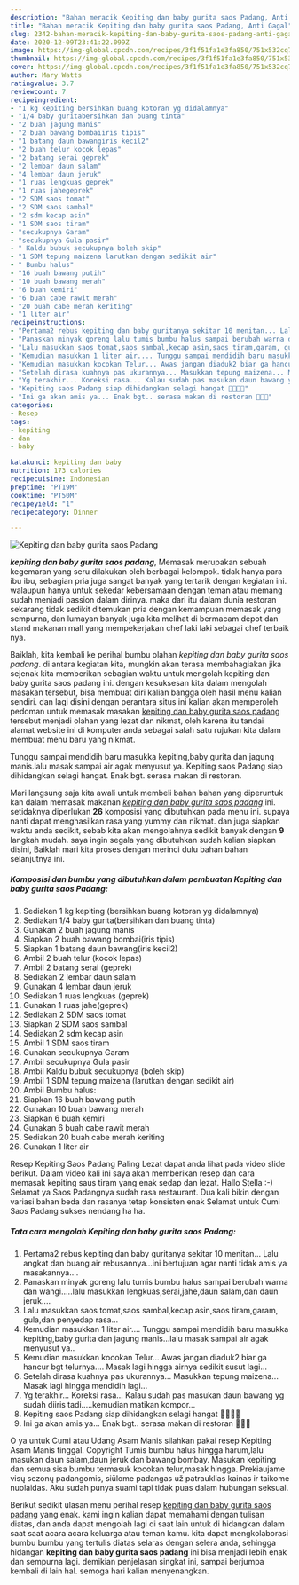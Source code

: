 ```yaml
---
description: "Bahan meracik Kepiting dan baby gurita saos Padang, Anti Gagal"
title: "Bahan meracik Kepiting dan baby gurita saos Padang, Anti Gagal"
slug: 2342-bahan-meracik-kepiting-dan-baby-gurita-saos-padang-anti-gagal
date: 2020-12-09T23:41:22.099Z
image: https://img-global.cpcdn.com/recipes/3f1f51fa1e3fa850/751x532cq70/kepiting-dan-baby-gurita-saos-padang-foto-resep-utama.jpg
thumbnail: https://img-global.cpcdn.com/recipes/3f1f51fa1e3fa850/751x532cq70/kepiting-dan-baby-gurita-saos-padang-foto-resep-utama.jpg
cover: https://img-global.cpcdn.com/recipes/3f1f51fa1e3fa850/751x532cq70/kepiting-dan-baby-gurita-saos-padang-foto-resep-utama.jpg
author: Mary Watts
ratingvalue: 3.7
reviewcount: 7
recipeingredient:
- "1 kg kepiting bersihkan buang kotoran yg didalamnya"
- "1/4 baby guritabersihkan dan buang tinta"
- "2 buah jagung manis"
- "2 buah bawang bombaiiris tipis"
- "1 batang daun bawangiris kecil2"
- "2 buah telur kocok lepas"
- "2 batang serai geprek"
- "2 lembar daun salam"
- "4 lembar daun jeruk"
- "1 ruas lengkuas geprek"
- "1 ruas jahegeprek"
- "2 SDM saos tomat"
- "2 SDM saos sambal"
- "2 sdm kecap asin"
- "1 SDM saos tiram"
- "secukupnya Garam"
- "secukupnya Gula pasir"
- " Kaldu bubuk secukupnya boleh skip"
- "1 SDM tepung maizena larutkan dengan sedikit air"
- " Bumbu halus"
- "16 buah bawang putih"
- "10 buah bawang merah"
- "6 buah kemiri"
- "6 buah cabe rawit merah"
- "20 buah cabe merah keriting"
- "1 liter air"
recipeinstructions:
- "Pertama2 rebus kepiting dan baby guritanya sekitar 10 menitan... Lalu angkat dan buang air rebusannya...ini bertujuan agar nanti tidak amis ya masakannya...."
- "Panaskan minyak goreng lalu tumis bumbu halus sampai berubah warna dan wangi.....lalu masukkan lengkuas,serai,jahe,daun salam,dan daun jeruk...."
- "Lalu masukkan saos tomat,saos sambal,kecap asin,saos tiram,garam, gula,dan penyedap rasa..."
- "Kemudian masukkan 1 liter air.... Tunggu sampai mendidih baru masukka kepiting,baby gurita dan jagung manis...lalu masak sampai air agak menyusut ya.."
- "Kemudian masukkan kocokan Telur... Awas jangan diaduk2 biar ga hancur bgt telurnya.... Masak lagi hingga airnya sedikit susut lagi..."
- "Setelah dirasa kuahnya pas ukurannya... Masukkan tepung maizena... Masak lagi hingga mendidih lagi..."
- "Yg terakhir... Koreksi rasa... Kalau sudah pas masukan daun bawang yg sudah diiris tadi.....kemudian matikan kompor..."
- "Kepiting saos Padang siap dihidangkan selagi hangat 🤤🤤🤤🤤"
- "Ini ga akan amis ya... Enak bgt.. serasa makan di restoran 🤭🤭🤭"
categories:
- Resep
tags:
- kepiting
- dan
- baby

katakunci: kepiting dan baby 
nutrition: 173 calories
recipecuisine: Indonesian
preptime: "PT19M"
cooktime: "PT50M"
recipeyield: "1"
recipecategory: Dinner

---
```



![Kepiting dan baby gurita saos Padang](https://img-global.cpcdn.com/recipes/3f1f51fa1e3fa850/751x532cq70/kepiting-dan-baby-gurita-saos-padang-foto-resep-utama.jpg)

<b><i>kepiting dan baby gurita saos padang</i></b>, Memasak merupakan sebuah kegemaran yang seru dilakukan oleh berbagai kelompok. tidak hanya para ibu ibu, sebagian pria juga sangat banyak yang tertarik dengan kegiatan ini. walaupun hanya untuk sekedar kebersamaan dengan teman atau memang sudah menjadi passion dalam dirinya. maka dari itu dalam dunia restoran sekarang tidak sedikit ditemukan pria dengan kemampuan memasak yang sempurna, dan lumayan banyak juga kita melihat di bermacam depot dan stand makanan mall yang mempekerjakan chef laki laki sebagai chef terbaik nya.

Baiklah, kita kembali ke perihal bumbu olahan <i>kepiting dan baby gurita saos padang</i>. di antara kegiatan kita, mungkin akan terasa membahagiakan jika sejenak kita memberikan sebagian waktu untuk mengolah kepiting dan baby gurita saos padang ini. dengan kesuksesan kita dalam mengolah masakan tersebut, bisa membuat diri kalian bangga oleh hasil menu kalian sendiri. dan lagi disini dengan perantara situs ini kalian akan memperoleh pedoman untuk memasak masakan <u>kepiting dan baby gurita saos padang</u> tersebut menjadi olahan yang lezat dan nikmat, oleh karena itu tandai alamat website ini di komputer anda sebagai salah satu rujukan kita dalam membuat menu baru yang nikmat.

Tunggu sampai mendidih baru masukka kepiting,baby gurita dan jagung manis.lalu masak sampai air agak menyusut ya. Kepiting saos Padang siap dihidangkan selagi hangat. Enak bgt. serasa makan di restoran.


Mari langsung saja kita awali untuk membeli bahan bahan yang diperuntuk kan dalam memasak makanan <u><i>kepiting dan baby gurita saos padang</i></u> ini. setidaknya diperlukan <b>26</b> komposisi yang dibutuhkan pada menu ini. supaya nanti dapat menghasilkan rasa yang yummy dan nikmat. dan juga siapkan waktu anda sedikit, sebab kita akan mengolahnya sedikit banyak dengan <b>9</b> langkah mudah. saya ingin segala yang dibutuhkan sudah kalian siapkan disini, Baiklah mari kita proses dengan merinci dulu bahan bahan selanjutnya ini.

<!--inarticleads1-->

##### Komposisi dan bumbu yang dibutuhkan dalam pembuatan Kepiting dan baby gurita saos Padang:

1. Sediakan 1 kg kepiting (bersihkan buang kotoran yg didalamnya)
1. Sediakan 1/4 baby gurita(bersihkan dan buang tinta)
1. Gunakan 2 buah jagung manis
1. Siapkan 2 buah bawang bombai(iris tipis)
1. Siapkan 1 batang daun bawang(iris kecil2)
1. Ambil 2 buah telur (kocok lepas)
1. Ambil 2 batang serai (geprek)
1. Sediakan 2 lembar daun salam
1. Gunakan 4 lembar daun jeruk
1. Sediakan 1 ruas lengkuas (geprek)
1. Gunakan 1 ruas jahe(geprek)
1. Sediakan 2 SDM saos tomat
1. Siapkan 2 SDM saos sambal
1. Sediakan 2 sdm kecap asin
1. Ambil 1 SDM saos tiram
1. Gunakan secukupnya Garam
1. Ambil secukupnya Gula pasir
1. Ambil  Kaldu bubuk secukupnya (boleh skip)
1. Ambil 1 SDM tepung maizena (larutkan dengan sedikit air)
1. Ambil  Bumbu halus:
1. Siapkan 16 buah bawang putih
1. Gunakan 10 buah bawang merah
1. Siapkan 6 buah kemiri
1. Gunakan 6 buah cabe rawit merah
1. Sediakan 20 buah cabe merah keriting
1. Gunakan 1 liter air


Resep Kepiting Saos Padang Paling Lezat dapat anda lihat pada video slide berikut. Dalam video kali ini saya akan memberikan resep dan cara memasak kepiting saus tiram yang enak sedap dan lezat. Hallo Stella :-) Selamat ya Saos Padangnya sudah rasa restaurant. Dua kali bikin dengan variasi bahan beda dan rasanya tetap konsisten enak Selamat untuk Cumi Saos Padang sukses nendang ha ha. 

<!--inarticleads2-->

##### Tata cara mengolah Kepiting dan baby gurita saos Padang:

1. Pertama2 rebus kepiting dan baby guritanya sekitar 10 menitan... Lalu angkat dan buang air rebusannya...ini bertujuan agar nanti tidak amis ya masakannya....
1. Panaskan minyak goreng lalu tumis bumbu halus sampai berubah warna dan wangi.....lalu masukkan lengkuas,serai,jahe,daun salam,dan daun jeruk....
1. Lalu masukkan saos tomat,saos sambal,kecap asin,saos tiram,garam, gula,dan penyedap rasa...
1. Kemudian masukkan 1 liter air.... Tunggu sampai mendidih baru masukka kepiting,baby gurita dan jagung manis...lalu masak sampai air agak menyusut ya..
1. Kemudian masukkan kocokan Telur... Awas jangan diaduk2 biar ga hancur bgt telurnya.... Masak lagi hingga airnya sedikit susut lagi...
1. Setelah dirasa kuahnya pas ukurannya... Masukkan tepung maizena... Masak lagi hingga mendidih lagi...
1. Yg terakhir... Koreksi rasa... Kalau sudah pas masukan daun bawang yg sudah diiris tadi.....kemudian matikan kompor...
1. Kepiting saos Padang siap dihidangkan selagi hangat 🤤🤤🤤🤤
1. Ini ga akan amis ya... Enak bgt.. serasa makan di restoran 🤭🤭🤭


O ya untuk Cumi atau Udang Asam Manis silahkan pakai resep Kepiting Asam Manis tinggal. Copyright Tumis bumbu halus hingga harum,lalu masukan daun salam,daun jeruk dan bawang bombay. Masukan kepiting dan semua sisa bumbu termasuk kocokan telur,masak hingga. Prekiaujame visų sezonų padangomis, siūlome padangas už patrauklias kainas ir taikome nuolaidas. Aku sudah punya suami tapi tidak puas dalam hubungan seksual. 

Berikut sedikit ulasan menu perihal resep <u>kepiting dan baby gurita saos padang</u> yang enak. kami ingin kalian dapat memahami dengan tulisan diatas, dan anda dapat mengolah lagi di saat lain untuk di hidangkan dalam saat saat acara acara keluarga atau teman kamu. kita dapat mengkolaborasi bumbu bumbu yang tertulis diatas selaras dengan selera anda, sehingga hidangan <b>kepiting dan baby gurita saos padang</b> ini bisa menjadi lebih enak dan sempurna lagi. demikian penjelasan singkat ini, sampai berjumpa kembali di lain hal. semoga hari kalian menyenangkan.
